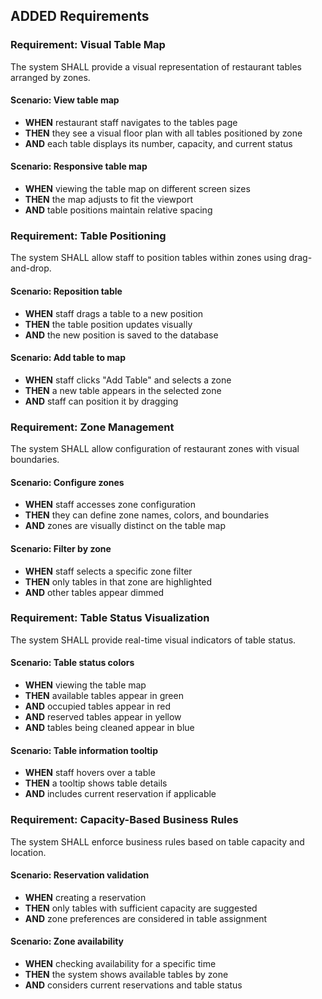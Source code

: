 ## ADDED Requirements

### Requirement: Visual Table Map
The system SHALL provide a visual representation of restaurant tables arranged by zones.

#### Scenario: View table map
- **WHEN** restaurant staff navigates to the tables page
- **THEN** they see a visual floor plan with all tables positioned by zone
- **AND** each table displays its number, capacity, and current status

#### Scenario: Responsive table map
- **WHEN** viewing the table map on different screen sizes
- **THEN** the map adjusts to fit the viewport
- **AND** table positions maintain relative spacing

### Requirement: Table Positioning
The system SHALL allow staff to position tables within zones using drag-and-drop.

#### Scenario: Reposition table
- **WHEN** staff drags a table to a new position
- **THEN** the table position updates visually
- **AND** the new position is saved to the database

#### Scenario: Add table to map
- **WHEN** staff clicks "Add Table" and selects a zone
- **THEN** a new table appears in the selected zone
- **AND** staff can position it by dragging

### Requirement: Zone Management
The system SHALL allow configuration of restaurant zones with visual boundaries.

#### Scenario: Configure zones
- **WHEN** staff accesses zone configuration
- **THEN** they can define zone names, colors, and boundaries
- **AND** zones are visually distinct on the table map

#### Scenario: Filter by zone
- **WHEN** staff selects a specific zone filter
- **THEN** only tables in that zone are highlighted
- **AND** other tables appear dimmed

### Requirement: Table Status Visualization
The system SHALL provide real-time visual indicators of table status.

#### Scenario: Table status colors
- **WHEN** viewing the table map
- **THEN** available tables appear in green
- **AND** occupied tables appear in red
- **AND** reserved tables appear in yellow
- **AND** tables being cleaned appear in blue

#### Scenario: Table information tooltip
- **WHEN** staff hovers over a table
- **THEN** a tooltip shows table details
- **AND** includes current reservation if applicable

### Requirement: Capacity-Based Business Rules
The system SHALL enforce business rules based on table capacity and location.

#### Scenario: Reservation validation
- **WHEN** creating a reservation
- **THEN** only tables with sufficient capacity are suggested
- **AND** zone preferences are considered in table assignment

#### Scenario: Zone availability
- **WHEN** checking availability for a specific time
- **THEN** the system shows available tables by zone
- **AND** considers current reservations and table status